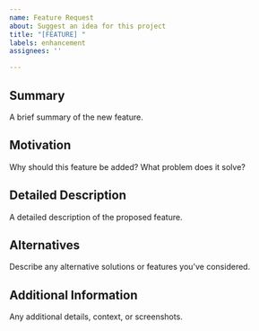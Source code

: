 ```yaml
---
name: Feature Request
about: Suggest an idea for this project
title: "[FEATURE] "
labels: enhancement
assignees: ''

---
```


## Summary
A brief summary of the new feature.

## Motivation
Why should this feature be added? What problem does it solve?

## Detailed Description
A detailed description of the proposed feature.

## Alternatives
Describe any alternative solutions or features you've considered.

## Additional Information
Any additional details, context, or screenshots.
